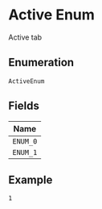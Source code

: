 
# Active Enum

Active tab

## Enumeration

`ActiveEnum`

## Fields

| Name |
|  --- |
| `ENUM_0` |
| `ENUM_1` |

## Example

```
1
```

